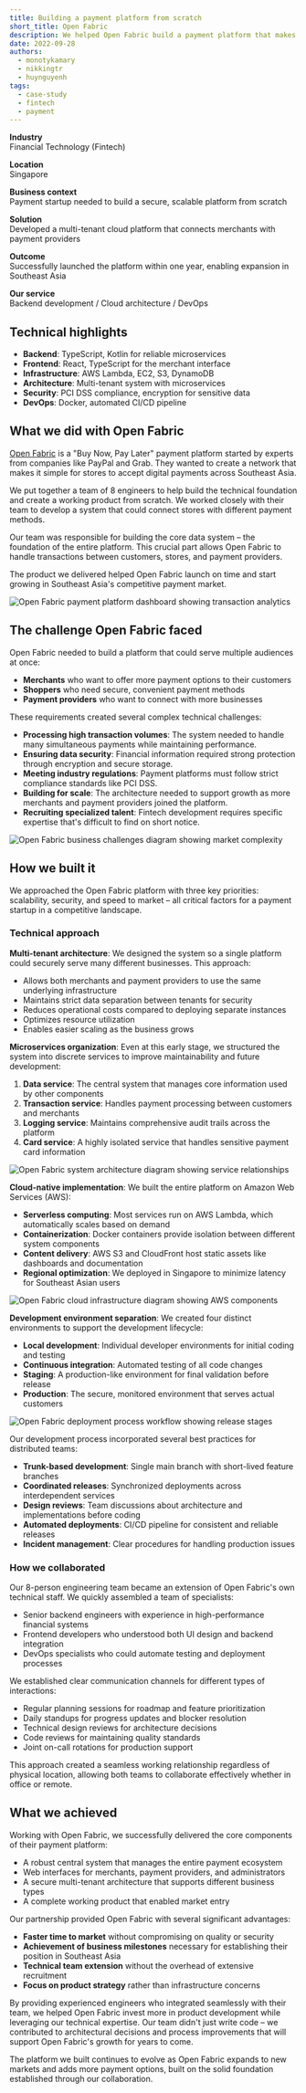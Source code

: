 ```yaml
---
title: Building a payment platform from scratch
short_title: Open Fabric
description: We helped Open Fabric build a payment platform that makes it easier for stores to accept digital payments across Southeast Asia. Our team built the core technology and delivered a working product within a year.
date: 2022-09-28
authors:
  - monotykamary
  - nikkingtr
  - huynguyenh
tags:
  - case-study
  - fintech
  - payment
---
```


**Industry**\
Financial Technology (Fintech)

**Location**\
Singapore

**Business context**\
Payment startup needed to build a secure, scalable platform from scratch

**Solution**\
Developed a multi-tenant cloud platform that connects merchants with payment providers

**Outcome**\
Successfully launched the platform within one year, enabling expansion in Southeast Asia

**Our service**\
Backend development / Cloud architecture / DevOps

## Technical highlights

- **Backend**: TypeScript, Kotlin for reliable microservices
- **Frontend**: React, TypeScript for the merchant interface
- **Infrastructure**: AWS Lambda, EC2, S3, DynamoDB
- **Architecture**: Multi-tenant system with microservices
- **Security**: PCI DSS compliance, encryption for sensitive data
- **DevOps**: Docker, automated CI/CD pipeline

## What we did with Open Fabric

[Open Fabric](https://openfabric.co/) is a "Buy Now, Pay Later" payment platform started by experts from companies like PayPal and Grab. They wanted to create a network that makes it simple for stores to accept digital payments across Southeast Asia.

We put together a team of 8 engineers to help build the technical foundation and create a working product from scratch. We worked closely with their team to develop a system that could connect stores with different payment methods.

Our team was responsible for building the core data system – the foundation of the entire platform. This crucial part allows Open Fabric to handle transactions between customers, stores, and payment providers.

The product we delivered helped Open Fabric launch on time and start growing in Southeast Asia's competitive payment market.

![Open Fabric payment platform dashboard showing transaction analytics](assets/openfabric-main.webp)

## The challenge Open Fabric faced

Open Fabric needed to build a platform that could serve multiple audiences at once:

- **Merchants** who want to offer more payment options to their customers
- **Shoppers** who need secure, convenient payment methods
- **Payment providers** who want to connect with more businesses

These requirements created several complex technical challenges:

- **Processing high transaction volumes**: The system needed to handle many simultaneous payments while maintaining performance.
- **Ensuring data security**: Financial information required strong protection through encryption and secure storage.
- **Meeting industry regulations**: Payment platforms must follow strict compliance standards like PCI DSS.
- **Building for scale**: The architecture needed to support growth as more merchants and payment providers joined the platform.
- **Recruiting specialized talent**: Fintech development requires specific expertise that's difficult to find on short notice.

![Open Fabric business challenges diagram showing market complexity](assets/openfabric-challenges.webp)

## How we built it

We approached the Open Fabric platform with three key priorities: scalability, security, and speed to market – all critical factors for a payment startup in a competitive landscape.

### Technical approach

**Multi-tenant architecture**: We designed the system so a single platform could securely serve many different businesses. This approach:

- Allows both merchants and payment providers to use the same underlying infrastructure
- Maintains strict data separation between tenants for security
- Reduces operational costs compared to deploying separate instances
- Optimizes resource utilization
- Enables easier scaling as the business grows

**Microservices organization**: Even at this early stage, we structured the system into discrete services to improve maintainability and future development:

1. **Data service**: The central system that manages core information used by other components
2. **Transaction service**: Handles payment processing between customers and merchants
3. **Logging service**: Maintains comprehensive audit trails across the platform
4. **Card service**: A highly isolated service that handles sensitive payment card information

![Open Fabric system architecture diagram showing service relationships](assets/openfabric-architecture.webp)

**Cloud-native implementation**: We built the entire platform on Amazon Web Services (AWS):

- **Serverless computing**: Most services run on AWS Lambda, which automatically scales based on demand
- **Containerization**: Docker containers provide isolation between different system components
- **Content delivery**: AWS S3 and CloudFront host static assets like dashboards and documentation
- **Regional optimization**: We deployed in Singapore to minimize latency for Southeast Asian users

![Open Fabric cloud infrastructure diagram showing AWS components](assets/openfabric-cloud.webp)

**Development environment separation**: We created four distinct environments to support the development lifecycle:

- **Local development**: Individual developer environments for initial coding and testing
- **Continuous integration**: Automated testing of all code changes
- **Staging**: A production-like environment for final validation before release
- **Production**: The secure, monitored environment that serves actual customers

![Open Fabric deployment process workflow showing release stages](assets/openfabric-deployment.webp)

Our development process incorporated several best practices for distributed teams:

- **Trunk-based development**: Single main branch with short-lived feature branches
- **Coordinated releases**: Synchronized deployments across interdependent services
- **Design reviews**: Team discussions about architecture and implementations before coding
- **Automated deployments**: CI/CD pipeline for consistent and reliable releases
- **Incident management**: Clear procedures for handling production issues

### How we collaborated

Our 8-person engineering team became an extension of Open Fabric's own technical staff. We quickly assembled a team of specialists:

- Senior backend engineers with experience in high-performance financial systems
- Frontend developers who understood both UI design and backend integration
- DevOps specialists who could automate testing and deployment processes

We established clear communication channels for different types of interactions:

- Regular planning sessions for roadmap and feature prioritization
- Daily standups for progress updates and blocker resolution
- Technical design reviews for architecture decisions
- Code reviews for maintaining quality standards
- Joint on-call rotations for production support

This approach created a seamless working relationship regardless of physical location, allowing both teams to collaborate effectively whether in office or remote.

## What we achieved

Working with Open Fabric, we successfully delivered the core components of their payment platform:

- A robust central system that manages the entire payment ecosystem
- Web interfaces for merchants, payment providers, and administrators
- A secure multi-tenant architecture that supports different business types
- A complete working product that enabled market entry

Our partnership provided Open Fabric with several significant advantages:

- **Faster time to market** without compromising on quality or security
- **Achievement of business milestones** necessary for establishing their position in Southeast Asia
- **Technical team extension** without the overhead of extensive recruitment
- **Focus on product strategy** rather than infrastructure concerns

By providing experienced engineers who integrated seamlessly with their team, we helped Open Fabric invest more in product development while leveraging our technical expertise. Our team didn't just write code – we contributed to architectural decisions and process improvements that will support Open Fabric's growth for years to come.

The platform we built continues to evolve as Open Fabric expands to new markets and adds more payment options, built on the solid foundation established through our collaboration.
